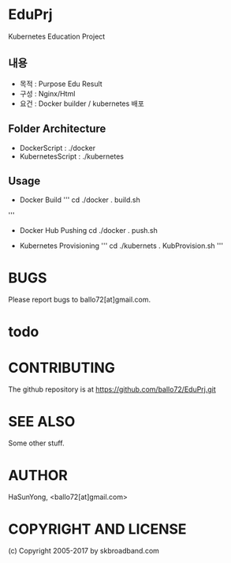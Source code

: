 # EduPrj
Kubernetes Education Project

## 내용 
- 목적 : Purpose Edu Result
- 구성 : Nginx/Html
- 요건 : Docker builder / kubernetes 배포 

## Folder Architecture
* DockerScript : ./docker
* KubernetesScript : ./kubernetes

## Usage
* Docker Build
'''
cd ./docker
. build.sh

'''
* Docker Hub Pushing
cd ./docker
. push.sh

* Kubernetes Provisioning
'''
cd ./kubernets
. KubProvision.sh
'''

# BUGS

Please report bugs to ballo72[at]gmail.com.

# todo
# CONTRIBUTING

The github repository is at https://github.com/ballo72/EduPrj.git

# SEE ALSO

Some other stuff.

# AUTHOR

HaSunYong, <ballo72[at]gmail.com>

# COPYRIGHT AND LICENSE

(c) Copyright 2005-2017 by skbroadband.com
